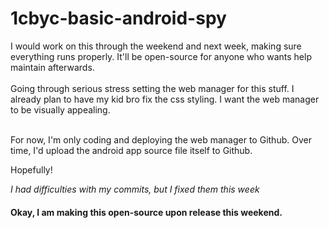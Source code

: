 # 1cbyc-basic-android-spy

I would work on this through the weekend and next week, making sure everything runs properly. It'll be open-source for anyone who wants help maintain afterwards.<br><br>
Going through serious stress setting the web manager for this stuff. I already plan to have my kid bro fix the css styling. I want the web manager to be visually appealing.<br><br>

For now, I'm only coding and deploying the web manager to Github. Over time, I'd upload the android app source file itself to Github.

Hopefully!

<i>I had difficulties with my commits, but I fixed them this week</i>

#### Okay, I am making this open-source upon release this weekend.
